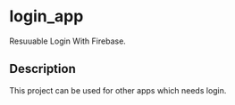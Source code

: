 # login_app

Resuuable Login With Firebase.

## Description

This project can be used for other apps which needs login.
